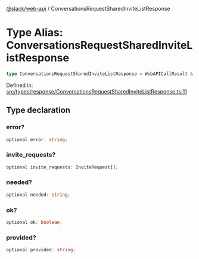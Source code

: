 [@slack/web-api](../index.md) / ConversationsRequestSharedInviteListResponse

# Type Alias: ConversationsRequestSharedInviteListResponse

```ts
type ConversationsRequestSharedInviteListResponse = WebAPICallResult & object;
```

Defined in: [src/types/response/ConversationsRequestSharedInviteListResponse.ts:11](https://github.com/slackapi/node-slack-sdk/blob/main/packages/web-api/src/types/response/ConversationsRequestSharedInviteListResponse.ts#L11)

## Type declaration

### error?

```ts
optional error: string;
```

### invite\_requests?

```ts
optional invite_requests: InviteRequest[];
```

### needed?

```ts
optional needed: string;
```

### ok?

```ts
optional ok: boolean;
```

### provided?

```ts
optional provided: string;
```
